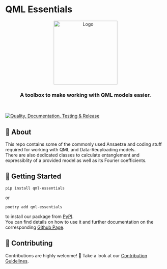 # QML Essentials

<p align="center">
<img src="https://raw.githubusercontent.com/cirKITers/qml-essentials/refs/heads/main/docs/logo.svg" width="200" title="Logo">
</p>
<h3 align="center">A toolbox to make working with QML models easier.</h3>
<br/>

[![Quality, Documentation, Testing & Release](https://github.com/cirKITers/qml-essentials/actions/workflows/publish.yml/badge.svg?branch=main)](https://github.com/cirKITers/qml-essentials/actions/workflows/publish.yml)

## 📜 About

This repo contains some of the commonly used Ansaetze and coding stuff required for working with QML and Data-Reuploading models.\
There are also dedicated classes to calculate entanglement and expressiblity of a provided model as well as its Fourier coefficients.

## 🚀 Getting Started

```
pip install qml-essentials
```
or
```
poetry add qml-essentials
```

to install our package from [PyPI](https://pypi.org/project/qml-essentials/).\
You can find details on how to use it and further documentation on the corresponding [Github Page](https://cirkiters.github.io/qml-essentials/).

## 🚧 Contributing

Contributions are highly welcome! 🤗 Take a look at our [Contribution Guidelines](https://github.com/cirKITers/qml-essentials/blob/main/CONTRIBUTING.md).